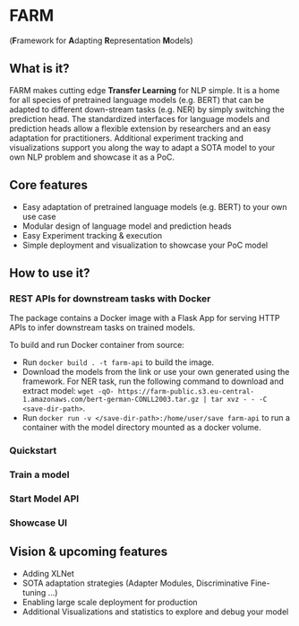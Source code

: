# FARM

(**F**ramework for **A**dapting **R**epresentation **M**odels)  

## What is it?
FARM makes cutting edge **Transfer Learning** for NLP simple. 
It is a home for all species of pretrained language models (e.g. BERT) that can be adapted to different down-stream
tasks (e.g. NER) by simply switching the prediction head.
The standardized interfaces for language models and prediction heads allow a flexible extension by researchers and an easy adaptation for practitioners.
Additional experiment tracking and visualizations support you along the way to adapt a SOTA model to your own NLP problem and showcase it as a PoC.  

## Core features  

- Easy adaptation of pretrained language models (e.g. BERT) to your own use case
- Modular design of language model and prediction heads
- Easy Experiment tracking & execution
- Simple deployment and visualization to showcase your PoC model 


## How to use it?

### REST APIs for downstream tasks with Docker
The package contains a Docker image with a Flask App for serving HTTP APIs to infer downstream tasks on trained models.

To build and run Docker container from source:

* Run `docker build . -t farm-api` to build the image.
* Download the models from the link or use your own generated using the framework. For NER task, run the following command to download 
and extract model: `wget -qO- https://farm-public.s3.eu-central-1.amazonaws.com/bert-german-CONLL2003.tar.gz | tar xvz - - -C <save-dir-path>`.
* Run `docker run -v </save-dir-path>:/home/user/save farm-api` to run a container with the model directory mounted as a docker volume. 


### Quickstart

### Train a model

### Start Model API

### Showcase UI

## Vision & upcoming features
- Adding XLNet
- SOTA adaptation strategies (Adapter Modules, Discriminative Fine-tuning ...)
- Enabling large scale deployment for production
- Additional Visualizations and statistics to explore and debug your model